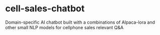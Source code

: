 # cell-sales-chatbot
Domain-specific AI chatbot built with a combinations of Alpaca-lora and other small NLP models for cellphone sales relevant Q&amp;A
